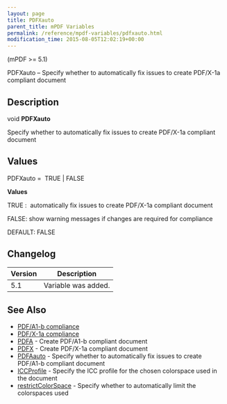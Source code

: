 ```yaml
---
layout: page
title: PDFXauto
parent_title: mPDF Variables
permalink: /reference/mpdf-variables/pdfxauto.html
modification_time: 2015-08-05T12:02:19+00:00
---
```




<div>
<div>
<p>(mPDF &gt;= 5.1)</p>
<p>PDFXauto – Specify whether to automatically fix issues to create PDF/X-1a compliant document</p>
<h2>Description</h2>
<p class="manual_block">void <b>PDFXauto</b></p>
<p>Specify whether to automatically fix issues to create PDF/X-1a compliant document</p>
<h2>Values</h2>
<p class="manual_param_dt"><span class="parameter">PDFXauto</span> =&nbsp; <span class="smallblock">TRUE </span>| <span class="smallblock">FALSE</span></p>
<p class="manual_param_dd"><b>Values</b>

<span class="smallblock">TRUE </span>:&nbsp; automatically fix issues to create PDF/X-1a compliant document&nbsp; 

<span class="smallblock">FALSE</span>: show warning messages if changes are required for compliance

<span class="smallblock">DEFAULT</span>: <span class="smallblock">FALSE</span></p>
<h2>Changelog</h2>
<table class="table"> <thead>
<tr> <th>Version</th><th>Description</th> </tr>
</thead> <tbody>
<tr>
<td>5.1</td>
<td>Variable was added.</td>
</tr>
</tbody> </table>
<h2>See Also</h2>
<ul>
<li class="manual_boxlist"><a href="{{ "/what-else-can-i-do/pdf-a1-b-compliance.html" | prepend: site.baseurl }}">PDF/A1-b compliance</a></li>
<li class="manual_boxlist"><a href="{{ "/what-else-can-i-do/pdf-x-1a-compliance.html" | prepend: site.baseurl }}">PDF/X-1a compliance</a></li>
<li class="manual_boxlist"><a href="{{ "/reference/mpdf-variables/pdfa.html" | prepend: site.baseurl }}">PDFA</a> - Create PDF/A1-b compliant document</li>
<li class="manual_boxlist"><a href="{{ "/reference/mpdf-variables/pdfx.html" | prepend: site.baseurl }}">PDFX</a> - Create PDF/X-1a compliant document</li>
<li class="manual_boxlist"><a href="{{ "/reference/mpdf-variables/pdfaauto.html" | prepend: site.baseurl }}">PDFAauto</a> - Specify whether to automatically fix issues to create PDF/A1-b compliant document</li>
<li class="manual_boxlist"><a href="{{ "/reference/mpdf-variables/iccprofile.html" | prepend: site.baseurl }}">ICCProfile</a> - Specify the ICC profile for the chosen colorspace used in the document</li>
<li class="manual_boxlist"><a href="{{ "/reference/mpdf-variables/restrictcolorspace.html" | prepend: site.baseurl }}">restrictColorSpace</a> - Specify whether to automatically limit the colorspaces used</li>
</ul>
<p>&nbsp;</p>
</div>
</div>
